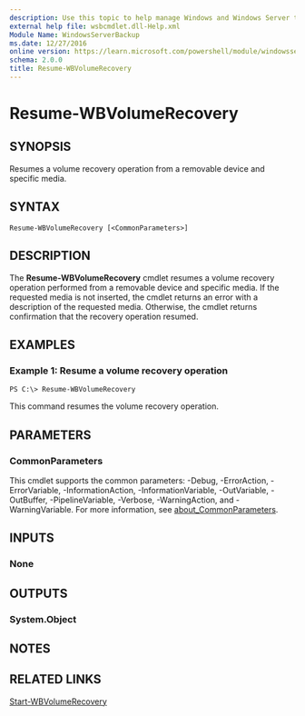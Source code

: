 ```yaml
---
description: Use this topic to help manage Windows and Windows Server technologies with Windows PowerShell.
external help file: wsbcmdlet.dll-Help.xml
Module Name: WindowsServerBackup
ms.date: 12/27/2016
online version: https://learn.microsoft.com/powershell/module/windowsserverbackup/resume-wbvolumerecovery?view=windowsserver2025-ps&wt.mc_id=ps-gethelp
schema: 2.0.0
title: Resume-WBVolumeRecovery
---
```


# Resume-WBVolumeRecovery

## SYNOPSIS
Resumes a volume recovery operation from a removable device and specific media.

## SYNTAX

```
Resume-WBVolumeRecovery [<CommonParameters>]
```

## DESCRIPTION
The **Resume-WBVolumeRecovery** cmdlet resumes a volume recovery operation performed from a removable device and specific media.
If the requested media is not inserted, the cmdlet returns an error with a description of the requested media.
Otherwise, the cmdlet returns confirmation that the recovery operation resumed.

## EXAMPLES

### Example 1: Resume a volume recovery operation
```
PS C:\> Resume-WBVolumeRecovery
```

This command resumes the volume recovery operation.

## PARAMETERS

### CommonParameters
This cmdlet supports the common parameters: -Debug, -ErrorAction, -ErrorVariable, -InformationAction, -InformationVariable, -OutVariable, -OutBuffer, -PipelineVariable, -Verbose, -WarningAction, and -WarningVariable. For more information, see [about_CommonParameters](https://go.microsoft.com/fwlink/?LinkID=113216).

## INPUTS

### None
## OUTPUTS

### System.Object

## NOTES

## RELATED LINKS

[Start-WBVolumeRecovery](./Start-WBVolumeRecovery.md)

